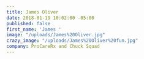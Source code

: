 ```yaml
---
title: James Oliver
date: 2018-01-19 10:02:00 -05:00
published: false
first_name: 'James '
image: "/uploads/James%20Oliver.jpg"
crazy_image: "/uploads/James%20Oliver%20fun.jpg"
company: ProCareRx and Chuck Squad
---
```


